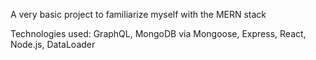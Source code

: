 A very basic project to familiarize myself with the MERN stack

Technologies used: GraphQL, MongoDB via Mongoose, Express, React, Node.js, DataLoader

